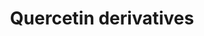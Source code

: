 ---
annotations:
- type: Pathway Ontology
  value: '"metabolic pathway of cofactors'
authors:
- Kozo2
- Khanspers
description: ''
last-edited: 2017-04-06
organisms:
- Arabidopsis thaliana
redirect_from:
- /index.php/Pathway:WP3956
- /instance/WP3956
schema-jsonld:
- '@context': https://schema.org/
  '@id': https://wikipathways.github.io/pathways/WP3956.html
  '@type': Dataset
  creator:
    '@type': Organization
    name: WikiPathways
  description: ''
  keywords:
  - Quercetin 3-glucoside-7-rhamnoside
  - Guaijaverin
  - Quercetin
  - Quercetin 3-neohesperidoside
  - Quercetin 3-rhamnoside-7-glucoside
  - Quercetin 3,7-dirhamnoside
  - Quercimeritrin
  - Isoquercitrin
  - Quercetin 3,7-diglucoside
  - Quercetin 3-neohesperidoside-7-rhamnoside
  - 3-O-Methylquercetin
  - Quercitrin
  - Rutin
  license: CC0
  name: Quercetin derivatives‎
seo: CreativeWork
title: Quercetin derivatives‎
wpid: WP3956
---